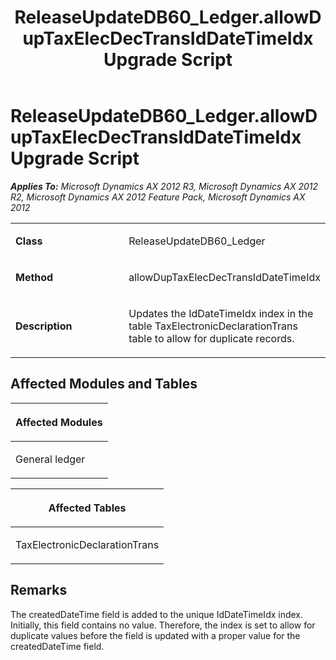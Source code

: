 ﻿---
title: ReleaseUpdateDB60_Ledger.allowDupTaxElecDecTransIdDateTimeIdx Upgrade Script
TOCTitle: ReleaseUpdateDB60_Ledger.allowDupTaxElecDecTransIdDateTimeIdx Upgrade Script
ms:assetid: 4b3d3398-3fbe-9468-c59f-22af5d761d8b
ms:mtpsurl: https://msdn.microsoft.com/en-us/library/JJ685389(v=AX.60)
ms:contentKeyID: 49708096
ms.date: 05/18/2015
mtps_version: v=AX.60
---

# ReleaseUpdateDB60\_Ledger.allowDupTaxElecDecTransIdDateTimeIdx Upgrade Script 


_**Applies To:** Microsoft Dynamics AX 2012 R3, Microsoft Dynamics AX 2012 R2, Microsoft Dynamics AX 2012 Feature Pack, Microsoft Dynamics AX 2012_

<table>
<colgroup>
<col style="width: 50%" />
<col style="width: 50%" />
</colgroup>
<tbody>
<tr class="odd">
<td><p><strong>Class</strong></p></td>
<td><p>ReleaseUpdateDB60_Ledger</p></td>
</tr>
<tr class="even">
<td><p><strong>Method</strong></p></td>
<td><p>allowDupTaxElecDecTransIdDateTimeIdx</p></td>
</tr>
<tr class="odd">
<td><p><strong>Description</strong></p></td>
<td><p>Updates the IdDateTimeIdx index in the table TaxElectronicDeclarationTrans table to allow for duplicate records.</p></td>
</tr>
</tbody>
</table>


## Affected Modules and Tables

<table>
<colgroup>
<col style="width: 100%" />
</colgroup>
<thead>
<tr class="header">
<th><p>Affected Modules</p></th>
</tr>
</thead>
<tbody>
<tr class="odd">
<td><p>General ledger</p></td>
</tr>
</tbody>
</table>


<table>
<colgroup>
<col style="width: 100%" />
</colgroup>
<thead>
<tr class="header">
<th><p>Affected Tables</p></th>
</tr>
</thead>
<tbody>
<tr class="odd">
<td><p>TaxElectronicDeclarationTrans</p></td>
</tr>
</tbody>
</table>


## Remarks

The createdDateTime field is added to the unique IdDateTimeIdx index. Initially, this field contains no value. Therefore, the index is set to allow for duplicate values before the field is updated with a proper value for the createdDateTime field.

  


